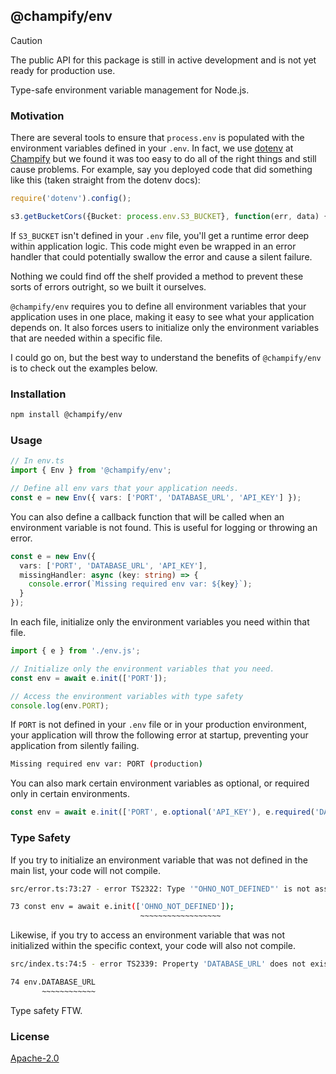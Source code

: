 ## @champify/env

> [!CAUTION]
> The public API for this package is still in active development and is not yet ready for production use.

Type-safe environment variable management for Node.js.

### Motivation

There are several tools to ensure that `process.env` is populated with the environment variables defined in your `.env`. In fact, we use [dotenv](https://www.npmjs.com/package/dotenv) at [Champify](https://champify.io) but we found it was too easy to do all of the right things and still cause problems. For example, say you deployed code that did something like this (taken straight from the dotenv docs):

```typescript
require('dotenv').config();

s3.getBucketCors({Bucket: process.env.S3_BUCKET}, function(err, data) {});
```

If `S3_BUCKET` isn't defined in your `.env` file, you'll get a runtime error deep within application logic. This code might even be wrapped in an error handler that could potentially swallow the error and cause a silent failure.

Nothing we could find off the shelf provided a method to prevent these sorts of errors outright, so we built it ourselves.

`@champify/env` requires you to define all environment variables that your application uses in one place, making it easy to see what your application depends on. It also forces users to initialize only the environment variables that are needed within a specific file.

I could go on, but the best way to understand the benefits of `@champify/env` is to check out the examples below.

### Installation

```bash
npm install @champify/env
```

### Usage

```typescript
// In env.ts
import { Env } from '@champify/env';

// Define all env vars that your application needs.
const e = new Env({ vars: ['PORT', 'DATABASE_URL', 'API_KEY'] });
```

You can also define a callback function that will be called when an environment variable is not found. This is useful for logging or throwing an error.

```typescript
const e = new Env({
  vars: ['PORT', 'DATABASE_URL', 'API_KEY'],
  missingHandler: async (key: string) => {
    console.error(`Missing required env var: ${key}`);
  }
});
```

In each file, initialize only the environment variables you need within that file.

```typescript
import { e } from './env.js';

// Initialize only the environment variables that you need.
const env = await e.init(['PORT']);

// Access the environment variables with type safety
console.log(env.PORT);
```

If `PORT` is not defined in your `.env` file or in your production environment, your application will throw the following error at startup, preventing your application from silently failing.

```bash
Missing required env var: PORT (production)
```

You can also mark certain environment variables as optional, or required only in certain environments.

```typescript
const env = await e.init(['PORT', e.optional('API_KEY'), e.required('DATABASE_URL')]);
```

### Type Safety

If you try to initialize an environment variable that was not defined in the main list, your code will not compile.

```bash
src/error.ts:73:27 - error TS2322: Type '"OHNO_NOT_DEFINED"' is not assignable to type '"PORT" | "DATABASE_URL" | "API_KEY" | EnvVarDefinition<"PORT" | "DATABASE_URL" | "API_KEY">'.

73 const env = await e.init(['OHNO_NOT_DEFINED']);
                             ~~~~~~~~~~~~~~~~~~
```

Likewise, if you try to access an environment variable that was not initialized within the specific context, your code will also not compile.

```bash
src/index.ts:74:5 - error TS2339: Property 'DATABASE_URL' does not exist on type 'EnvVarContext<"PORT">'.

74 env.DATABASE_URL
       ~~~~~~~~~~~~
```

Type safety FTW.

### License

[Apache-2.0](./LICENSE)